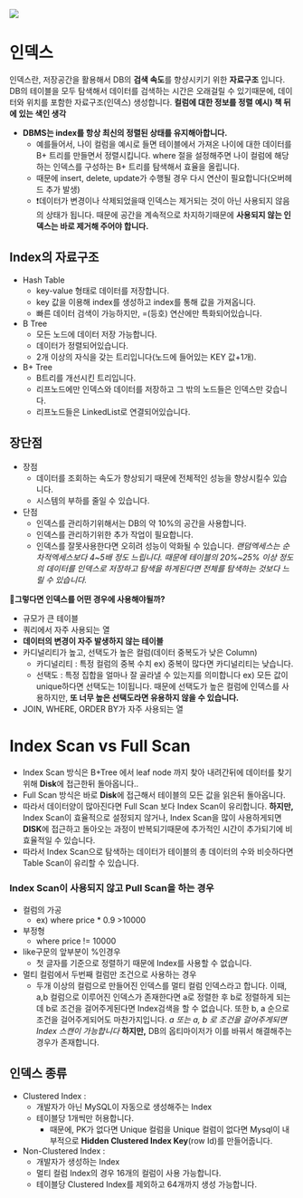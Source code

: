 ![](https://velog.velcdn.com/images/parksegun/post/299909f1-f3b1-45b7-a601-db08220f5663/image.png)


>
# 인덱스
인덱스란, 저장공간을 활용해서 DB의 **검색 속도**를 향샹시키기 위한 **자료구조** 입니다.
DB의 테이블을 모두 탐색해서 데이터를 검색하는 시간은 오래걸릴 수 있기때문에, 데이터와 위치를 포함한 자료구조(인덱스) 생성합니다.
**컬럼에 대한 정보를 정렬**
**예시) 책 뒤에 있는 색인 생각**
>
- **DBMS는 index를 항상 최신의 정렬된 상태를 유지해아합니다.**
  - 예를들어서, 나이 컬럼을 예시로 들면 테이블에서 가져온 나이에 대한 데이터를 B+ 트리를 만들면서 정렬시킵니다.
 where 절을 설정해주면 나이 컬럼에 해당하는 인덱스를 구성하는 B+ 트리를 탐색해서 효율을 올립니다.
  - 때문에 insert, delete, update가 수행될 경우 다시 연산이 필요합니다(오버헤드 추가 발생) 
  - ❗데이터가 변경이나 삭제되었을때 인덱스는 제거되는 것이 아닌 사용되지 않음의 상태가 됩니다. 때문에 공간을 계속적으로 차지하기때문에 **사용되지 않는 인덱스는 바로 제거해 주어야 합니다.**

## Index의 자료구조
- Hash Table
  - key-value 형태로 데이터를 저장합니다.
  - key 값을 이용해 index를 생성하고 index를 통해 값을 가져옵니다.
  - 빠른 데이터 검색이 가능하지만, =(등호) 연산에만 특화되어있습니다.
- B Tree
  - 모든 노드에 데이터 저장 가능합니다.
  - 데이터가 정렬되어있습니다.
  - 2개 이상의 자식을 갖는 트리입니다(노드에 들어있는 KEY 값+1개).
- B+ Tree
  - B트리를 개선시킨 트리입니다.
  - 리프노드에만 인덱스와 데이터를 저장하고 그 밖의 노드들은 인덱스만 갖습니다.
  - 리프노드들은 LinkedList로 연결되어있습니다.
  

## 장단점
- 장점
  - 데이터를 조회하는 속도가 향상되기 때문에 전체적인 성능을 향상시킬수 있습니다.
  - 시스템의 부하를 줄일 수 있습니다.
- 단점
  - 인덱스를 관리하기위해서는 DB의 약 10%의 공간을 사용합니다.
  - 인덱스를 관리하기위한 추가 작업이 필요합니다.
  - 인덱스를 잘못사용한다면 오히려 성능이 악화될 수 있습니다.
_랜덤엑세스는 순차적엑세스보다 4~5배 정도 느립니다. 때문에 테이블의 20%~25% 이상 정도의 데이터를 인덱스로 저장하고 탐색을 하게된다면 전체를 탐색하는 것보다 느릴 수 있습니다._

**🤔그렇다면 인덱스를 어떤 경우에 사용해야될까?**
- 규모가 큰 테이블
- 쿼리에서 자주 사용되는 열
- **데이터의 변경이 자주 발생하지 않는 테이블**
- 카디널리티가 높고, 선택도가 높은 컬럼(데이터 중복도가 낮은 Column)
  - 카디널리티 : 특정 컬럼의 중복 수치 ex) 중복이 많다면 카디널리티는 낮습니다.
  - 선택도 : 특정 집합을 얼마나 잘 골라낼 수 있는지를 의미합니다 ex) 모든 값이 unique하다면 선택도는 1이됩니다. 때문에 선택도가 높은 컬럼에 인덱스를 사용하지만, **또 너무 높은 선택도라면 유용하지 않을 수 있습니다.**
- JOIN, WHERE, ORDER BY가 자주 사용되는 열

# Index Scan vs Full Scan
>
- Index Scan 방식은 B+Tree 에서 leaf node 까지 찾아 내려간뒤에 데이터를 찾기위해 **Disk**에 접근한뒤 돌아옵니다..
- Full Scan 방식은 바로 **Disk**에 접근해서 테이블의 모든 값을 읽은뒤 돌아옵니다.
- 따라서 데이터양이 많아진다면 Full Scan 보다 Index Scan이 유리합니다.
**하지만,** Index Scan이 효율적으로 설정되지 않거나, Index Scan을 많이 사용하게되면 **DISK**에 접근하고 돌아오는 과정이 반복되기때문에 추가적인 시간이 추가되기에 비효율적일 수 있습니다.
- 따라서 Index Scan으로 탐색하는 데이터가 테이블의 총 데이터의 수와 비슷하다면 Table Scan이 유리할 수 있습니다.

### Index Scan이 사용되지 않고 Pull Scan을 하는 경우
- 컬럼의 가공
  - ex) where price * 0.9 >10000
- 부정형
  - where price != 10000
- like구문의 앞부분이 %인경우
  - 첫 글자를 기준으로 정렬하기 때문에 Index를 사용할 수 없습니다.
- 멀티 컬럼에서 두번째 컬럼만 조건으로 사용하는 경우
  - 두개 이상의 컬럼으로 만들어진 인덱스를 멀티 컬럼 인덱스라고 합니다.
  이때, a,b 컬럼으로 이루어진 인덱스가 존재한다면 a로 정렬한 후 b로 정렬하게 되는데 b로 조건을 걸어주게된다면 Index검색을 할 수 없습니다.
또한 b, a 순으로 조건을 걸어주게되어도 마찬가지입니다.
  _a 또는 a, b 로 조건을 걸어주게되면 Index 스캔이 가능합니다_
  **하지만,** DB의 옵티마이저가 이를 바꿔서 해결해주는 경우가 존재합니다.

## 인덱스 종류
- Clustered Index :
  - 개발자가 아닌 MySQL이 자동으로 생성해주는 Index
  - 테이블당 1개씩만 허용합니다.
    - 때문에, PK가 없다면 Unique 컬럼을 Unique 컬럼이 없다면 Mysql이 내부적으로 **Hidden Clustered Index Key**(row Id)를 만들어줍니다.
- Non-Clustered Index : 
  - 개발자가 생성하는 Index
  - 멀티 컬럼 Index의 경우 16개의 컬럼이 사용 가능합니다.
  - 테이블당 Clustered Index를 제외하고 64개까지 생성 가능합니다.
  
